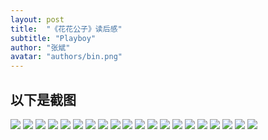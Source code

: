 ```yaml
---
layout: post
title:  "《花花公子》读后感"
subtitle: "Playboy"
author: "张斌"
avatar: "authors/bin.png"
---
```


## 以下是截图

![](./content/images/playboy/IMG_5788.jpg)
![](./content/images/playboy/IMG_5790.jpg)
![](./content/images/playboy/IMG_5791.jpg)
![](./content/images/playboy/IMG_5792.jpg)
![](./content/images/playboy/IMG_5793.jpg)
![](./content/images/playboy/IMG_5794.jpg)
![](./content/images/playboy/IMG_5799.jpg)
![](./content/images/playboy/IMG_5800.jpg)
![](./content/images/playboy/IMG_5826.jpg)
![](./content/images/playboy/IMG_5827.jpg)
![](./content/images/playboy/IMG_5828.jpg)
![](./content/images/playboy/IMG_5829.jpg)
![](./content/images/playboy/IMG_5830.jpg)
![](./content/images/playboy/IMG_5928.jpg)
![](./content/images/playboy/IMG_5788.jpg)
![](./content/images/playboy/IMG_5788.jpg)
![](./content/images/playboy/IMG_6005.jpg)
![](./content/images/playboy/IMG_6013.jpg)
![](./content/images/playboy/IMG_6014.jpg)
![](./content/images/playboy/IMG_6123.jpg)

